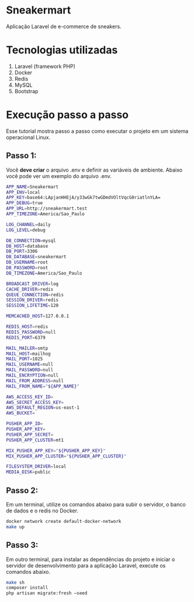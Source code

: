 # Sneakermart

Aplicação Laravel de e-commerce de sneakers.

# Tecnologias utilizadas

1. Laravel (framework PHP)
2. Docker
3. Redis
4. MySQL
5. Bootstrap

# Execução passo a passo

Esse tutorial mostra passo a passo como executar o projeto em um sistema operacional Linux.

## Passo 1:

Você **deve criar** o arquivo .env e definir as variáveis de ambiente. Abaixo você pode ver um exemplo do arquivo .env.

```bash
APP_NAME=Sneakermart
APP_ENV=local
APP_KEY=base64:LApjanHHEjA/y33wGk7twGDmdVOltVqcG0riatlnYLA=
APP_DEBUG=true
APP_URL=http://sneakermart.test
APP_TIMEZONE=America/Sao_Paulo

LOG_CHANNEL=daily
LOG_LEVEL=debug

DB_CONNECTION=mysql
DB_HOST=database
DB_PORT=3306
DB_DATABASE=sneakermart
DB_USERNAME=root
DB_PASSWORD=root
DB_TIMEZONE=America/Sao_Paulo

BROADCAST_DRIVER=log
CACHE_DRIVER=redis
QUEUE_CONNECTION=redis
SESSION_DRIVER=redis
SESSION_LIFETIME=120

MEMCACHED_HOST=127.0.0.1

REDIS_HOST=redis
REDIS_PASSWORD=null
REDIS_PORT=6379

MAIL_MAILER=smtp
MAIL_HOST=mailhog
MAIL_PORT=1025
MAIL_USERNAME=null
MAIL_PASSWORD=null
MAIL_ENCRYPTION=null
MAIL_FROM_ADDRESS=null
MAIL_FROM_NAME="${APP_NAME}"

AWS_ACCESS_KEY_ID=
AWS_SECRET_ACCESS_KEY=
AWS_DEFAULT_REGION=us-east-1
AWS_BUCKET=

PUSHER_APP_ID=
PUSHER_APP_KEY=
PUSHER_APP_SECRET=
PUSHER_APP_CLUSTER=mt1

MIX_PUSHER_APP_KEY="${PUSHER_APP_KEY}"
MIX_PUSHER_APP_CLUSTER="${PUSHER_APP_CLUSTER}"

FILESYSTEM_DRIVER=local
MEDIA_DISK=public
```

## Passo 2:

Em um terminal, utilize os comandos abaixo para subir o servidor, o banco de dados e o redis no Docker.

```bash
docker network create default-docker-network
make up
```

## Passo 3:

Em outro terminal, para instalar as dependências do projeto e iniciar o servidor de desenvolvimento para a aplicação Laravel, execute os comandos abaixo.

```bash
make sh
composer install
php artisan migrate:fresh –seed
```

